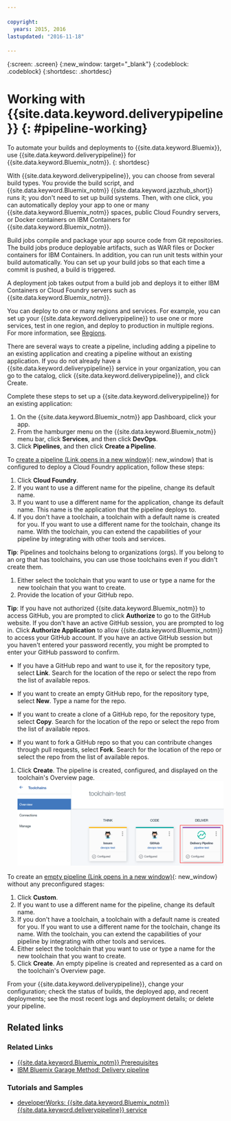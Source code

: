 ```yaml
---

copyright:
  years: 2015, 2016
lastupdated: "2016-11-18"

---
```



{:screen: .screen}
{:new_window: target="_blank"}
{:codeblock: .codeblock}
{:shortdesc: .shortdesc}

# Working with {{site.data.keyword.deliverypipeline}} {: #pipeline-working}  

To automate your builds and deployments to {{site.data.keyword.Bluemix}}, use {{site.data.keyword.deliverypipeline}} for {{site.data.keyword.Bluemix_notm}}.
{: shortdesc}

With {{site.data.keyword.deliverypipeline}}, you can choose from several build types. You provide the build script, and {{site.data.keyword.Bluemix_notm}} {{site.data.keyword.jazzhub_short}} runs it; you don't need to set up build systems. Then, with one click, you can automatically deploy your app to one or many {{site.data.keyword.Bluemix_notm}} spaces, public Cloud Foundry servers, or Docker containers on IBM Containers for {{site.data.keyword.Bluemix_notm}}.  

Build jobs compile and package your app source code from Git repositories. The build jobs produce deployable artifacts, such as WAR files or Docker containers for IBM Containers. In addition, you can run unit tests within your build automatically. You can set up your build jobs so that each time a commit is pushed, a build is triggered.

A deployment job takes output from a build job and deploys it to either IBM Containers or Cloud Foundry servers such as {{site.data.keyword.Bluemix_notm}}.  

You can deploy to one or many regions and services. For example, you can set up your {{site.data.keyword.deliverypipeline}} to use one or more services, test in one region, and deploy to production in multiple regions. For more information, see [Regions](/docs/overview/whatisbluemix.html#ov_intro_reg).

There are several ways to create a pipeline, including adding a pipeline to an existing application and creating a pipeline without an existing application. If you do not already have a {{site.data.keyword.deliverypipeline}} service in your organization, you can go to the catalog, click {{site.data.keyword.deliverypipeline}}, and click Create.

Complete these steps to set up a {{site.data.keyword.deliverypipeline}} for an existing application:    

1. On the {{site.data.keyword.Bluemix_notm}} app Dashboard, click your app.
1. From the hamburger menu on the {{site.data.keyword.Bluemix_notm}} menu bar, click **Services**, and then click **DevOps**.
1. Click **Pipelines**, and then click **Create a Pipeline**.

To [create a pipeline (Link opens in a new window)](https://console.ng.bluemix.net/devops/pipelines/dashboard/create){: new_window} that is configured to deploy a Cloud Foundry application, follow these steps:    

1. Click **Cloud Foundry**.  
1. If you want to use a different name for the pipeline, change its default name. 
1. If you want to use a different name for the application, change its default name. This name is the application that the pipeline deploys to. 
1. If you don't have a toolchain, a toolchain with a default name is created for you. If you want to use a different name for the toolchain, change its name. With the toolchain, you can extend the capabilities of your pipeline by integrating with other tools and services.

 **Tip**: Pipelines and toolchains belong to organizations (orgs). If you belong to an org that has toolchains, you can use those toolchains even if you didn't create them.
 
1. Either select the toolchain that you want to use or type a name for the new toolchain that you want to create.
1. Provide the location of your GitHub repo.

 **Tip**: If you have not authorized {{site.data.keyword.Bluemix_notm}} to access GitHub, you are prompted to click **Authorize** to go to the GitHub website. If you don't have an active GitHub session, you are prompted to log in. Click **Authorize Application** to allow {{site.data.keyword.Bluemix_notm}} to access your GitHub account. If you have an active GitHub session but you haven't entered your password recently, you might be prompted to enter your GitHub password to confirm.

   * If you have a GitHub repo and want to use it, for the repository type, select **Link**. Search for the location of the repo or select the repo from the list of available repos.
   
   * If you want to create an empty GitHub repo, for the repository type, select **New**. Type a name for the repo.
   
   * If you want to create a clone of a GitHub repo, for the repository type, select **Copy**. Search for the location of the repo or select the repo from the list of available repos.
   
   * If you want to fork a GitHub repo so that you can contribute changes through pull requests, select **Fork**. Search for the location of the repo or select the repo from the list of available repos.
 
1. Click **Create**. The pipeline is created, configured, and displayed on the toolchain's Overview page. 
 ![Pipeline card](images/cd_pipeline.png)

To create an [empty pipeline (Link opens in a new window)](https://console.ng.bluemix.net/devops/pipelines/dashboard/create){: new_window} without any preconfigured stages:

1. Click **Custom**.
1. If you want to use a different name for the pipeline, change its default name. 
1. If you don't have a toolchain, a toolchain with a default name is created for you. If you want to use a different name for the toolchain, change its name. With the toolchain, you can extend the capabilities of your pipeline by integrating with other tools and services.
1. Either select the toolchain that you want to use or type a name for the new toolchain that you want to create.
1. Click **Create**. An empty pipeline is created and represented as a card on the toolchain's Overview page.

From your {{site.data.keyword.deliverypipeline}}, change your configuration; check the status of builds, the deployed app, and recent deployments; see the most recent logs and deployment details; or delete your pipeline.  

<article class="topic reference nested1" aria-labelledby="d68e338" lang="en-us" id="rellinks" role="article">
<h2 class="topictitle2" id="d68e338">Related links</h2>
<aside role="complementary" aria-labelledby="related_links">
<div class="linklist" id="general"><h3 class="linklistlabel" id="related_links">Related Links</h3>
<ul>
<li><img src="./sout.gif" alt=""><a href="https://developer.ibm.com/bluemix/support/#prereqs" rel="external" title="(Opens in a new tab or window)">{{site.data.keyword.Bluemix_notm}} Prerequisites</a></li>
<li><img src="./sout.gif" alt=""><a href="https://www.ibm.com/devops/method/content/deliver/practice_delivery_pipeline/" rel="external" title="(Opens in a new tab or window)">IBM Bluemix Garage Method: Delivery pipeline</a></li>
</ul>
</div>

<div class="linklist" id="samples">
<h3 class="linklistlabel">Tutorials and Samples</h3>
<ul>

<!--
<li><img src="./sout.gif" alt=""><a href="https://hub.jazz.net/tutorials/devopsweb/" rel="external" title="(Opens in a new tab or window)">Clone, edit, and deploy an app</a></li>
<li><img src="./sout.gif" alt=""><a href="https://hub.jazz.net/tutorials/jazzeditor" rel="external" title="(Opens in a new tab or window)">Develop and deploy a Node.js app</a></li>
<li><img src="./sout.gif" alt=""><a href="https://hub.jazz.net/tutorials/jazzeditorjava" rel="external" title="(Opens in a new tab or window)">Develop and deploy a Java app</a></li>
-->

<li><img src="./sout.gif" alt=""><a href="http://www.ibm.com/developerworks/topics/delivery%20pipeline%20service" rel="external" title="(Opens in a new tab or window)">developerWorks: {{site.data.keyword.Bluemix_notm}} {{site.data.keyword.deliverypipeline}} service</a></li>
</ul>
</div>
</aside>
</article>
